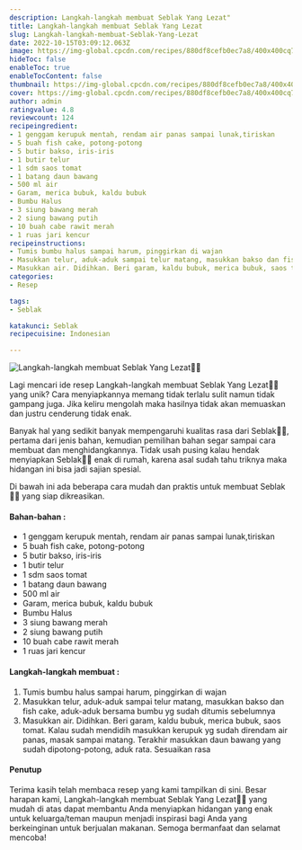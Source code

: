 ```yaml
---
description: Langkah-langkah membuat Seblak Yang Lezat"
title: Langkah-langkah membuat Seblak Yang Lezat
slug: Langkah-langkah-membuat-Seblak-Yang-Lezat
date: 2022-10-15T03:09:12.063Z
image: https://img-global.cpcdn.com/recipes/880df8cefb0ec7a8/400x400cq70/photo.jpg
hideToc: false
enableToc: true
enableTocContent: false
thumbnail: https://img-global.cpcdn.com/recipes/880df8cefb0ec7a8/400x400cq70/photo.jpg
cover: https://img-global.cpcdn.com/recipes/880df8cefb0ec7a8/400x400cq70/photo.jpg
author: admin
ratingvalue: 4.8
reviewcount: 124
recipeingredient:
- 1 genggam kerupuk mentah, rendam air panas sampai lunak,tiriskan
- 5 buah fish cake, potong-potong
- 5 butir bakso, iris-iris
- 1 butir telur
- 1 sdm saos tomat
- 1 batang daun bawang
- 500 ml air
- Garam, merica bubuk, kaldu bubuk
- Bumbu Halus
- 3 siung bawang merah
- 2 siung bawang putih
- 10 buah cabe rawit merah
- 1 ruas jari kencur
recipeinstructions:
- Tumis bumbu halus sampai harum, pinggirkan di wajan
- Masukkan telur, aduk-aduk sampai telur matang, masukkan bakso dan fish cake, aduk-aduk bersama bumbu yg sudah ditumis sebelumnya
- Masukkan air. Didihkan. Beri garam, kaldu bubuk, merica bubuk, saos tomat. Kalau sudah mendidih masukkan kerupuk yg sudah direndam air panas, masak sampai matang. Terakhir masukkan daun bawang yang sudah dipotong-potong, aduk rata. Sesuaikan rasa
categories:
- Resep

tags:
- Seblak

katakunci: Seblak
recipecuisine: Indonesian

---
```


![Langkah-langkah membuat Seblak Yang Lezat👩‍🍳](https://img-global.cpcdn.com/recipes/880df8cefb0ec7a8/400x400cq70/photo.jpg)

Lagi mencari ide resep Langkah-langkah membuat Seblak Yang Lezat👩‍🍳 yang unik? Cara menyiapkannya memang tidak terlalu sulit namun tidak gampang juga. Jika keliru mengolah maka hasilnya tidak akan memuaskan dan justru cenderung tidak enak.

Banyak hal yang sedikit banyak mempengaruhi kualitas rasa dari Seblak👩‍🍳, pertama dari jenis bahan, kemudian pemilihan bahan segar sampai cara membuat dan menghidangkannya. Tidak usah pusing kalau hendak menyiapkan Seblak👩‍🍳 enak di rumah, karena asal sudah tahu triknya maka hidangan ini bisa jadi sajian spesial.

Di bawah ini ada beberapa cara mudah dan praktis untuk membuat Seblak👩‍🍳 yang siap dikreasikan.

<!--inarticleads1-->

#### Bahan-bahan :

- 1 genggam kerupuk mentah, rendam air panas sampai lunak,tiriskan
- 5 buah fish cake, potong-potong
- 5 butir bakso, iris-iris
- 1 butir telur
- 1 sdm saos tomat
- 1 batang daun bawang
- 500 ml air
- Garam, merica bubuk, kaldu bubuk
- Bumbu Halus
- 3 siung bawang merah
- 2 siung bawang putih
- 10 buah cabe rawit merah
- 1 ruas jari kencur

<!--inarticleads2-->

#### Langkah-langkah membuat :

1. Tumis bumbu halus sampai harum, pinggirkan di wajan
1. Masukkan telur, aduk-aduk sampai telur matang, masukkan bakso dan fish cake, aduk-aduk bersama bumbu yg sudah ditumis sebelumnya
1. Masukkan air. Didihkan. Beri garam, kaldu bubuk, merica bubuk, saos tomat. Kalau sudah mendidih masukkan kerupuk yg sudah direndam air panas, masak sampai matang. Terakhir masukkan daun bawang yang sudah dipotong-potong, aduk rata. Sesuaikan rasa

#### Penutup

Terima kasih telah membaca resep yang kami tampilkan di sini. Besar harapan kami, Langkah-langkah membuat Seblak Yang Lezat👩‍🍳 yang mudah di atas dapat membantu Anda menyiapkan hidangan yang enak untuk keluarga/teman maupun menjadi inspirasi bagi Anda yang berkeinginan untuk berjualan makanan. Semoga bermanfaat dan selamat mencoba!